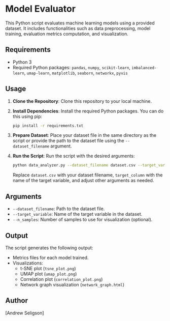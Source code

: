 # Model Evaluator

This Python script evaluates machine learning models using a provided dataset. It includes functionalities such as data preprocessing, model training, evaluation metrics computation, and visualization.

## Requirements

- Python 3
- Required Python packages: `pandas`, `numpy`, `scikit-learn`, `imbalanced-learn`, `umap-learn`, `matplotlib`, `seaborn`, `networkx`, `pyvis`

## Usage

1. **Clone the Repository**: Clone this repository to your local machine.

2. **Install Dependencies**: Install the required Python packages. You can do this using pip:

   ```bash
   pip install -r requirements.txt
   ```

3. **Prepare Dataset**: Place your dataset file in the same directory as the script or provide the path to the dataset file using the `--dataset_filename` argument.

4. **Run the Script**: Run the script with the desired arguments:

   ```bash
   python data_analyzer.py --dataset_filename dataset.csv --target_variable target_column --n_samples 1000
   ```

   Replace `dataset.csv` with your dataset filename, `target_column` with the name of the target variable, and adjust other arguments as needed.

## Arguments

- `--dataset_filename`: Path to the dataset file.
- `--target_variable`: Name of the target variable in the dataset.
- `--n_samples`: Number of samples to use for visualization (optional).

## Output

The script generates the following output:

- Metrics files for each model trained.
- Visualizations:
  - t-SNE plot (`tsne_plot.png`)
  - UMAP plot (`umap_plot.png`)
  - Correlation plot (`correlation_plot.png`)
  - Network graph visualization (`network_graph.html`)

## Author

[Andrew Seligson]

